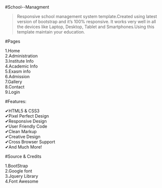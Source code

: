 #School--Managment

>Responsive school management system template.Created using latest version of bootstrap and it’s 100% responsive. It works very well in all the devices like Laptop, Desktop, Tablet and Smartphones.Using this template maintain your education. 


#Pages<br>

1.Home<br>
2.Administration<br>
3.Institute Info<br>
4.Academic Info<br>
5.Exasm info<br>
6.Admission<br>
7.Gallery<br>
8.Contact<br>
9.Login<br>

#Features:<br>

✔HTML5 & CSS3 <br>
✔Pixel Perfect Design <br>
✔Responsive Design <br>
✔User Friendly Code <br>
✔Clean Markup<br> 
✔Creative Design<br> 
✔Cross Browser Support  <br>
✔And Much More!<br>

#Source & Credits 

1.BootStrap <br>
2.Google font  <br>
3.Jquery Library<br>
4.Font Awesome <br>

